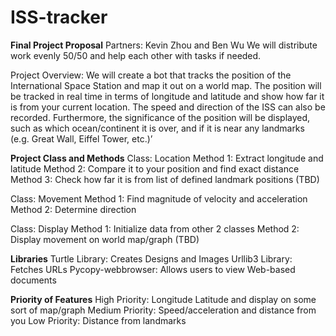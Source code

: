 # ISS-tracker

**Final Project Proposal**
Partners: Kevin Zhou and Ben Wu
We will distribute work evenly 50/50 and help each other with tasks if needed.

Project Overview: We will create a bot that tracks the position of the International Space Station and map it out on a world map. The position will be tracked in real time in terms of longitude and latitude and show how far it is from your current location. The speed and direction of the ISS can also be recorded. Furthermore, the significance of the position will be displayed, such as which ocean/continent it is over, and if it is near any landmarks (e.g. Great Wall, Eiffel Tower, etc.)’

**Project Class and Methods**
Class: Location 
Method 1: Extract longitude and latitude
Method 2: Compare it to your position and find exact distance
Method 3: Check how far it is from list of defined landmark positions (TBD)

Class: Movement
Method 1: Find magnitude of velocity and acceleration
Method 2: Determine direction

Class: Display
Method 1: Initialize data from other 2 classes
Method 2: Display movement on world map/graph (TBD)


**Libraries**
Turtle Library: Creates Designs and Images
Urllib3 Library: Fetches URLs
Pycopy-webbrowser: Allows users to view Web-based documents

**Priority of Features**
High Priority: Longitude Latitude and display on some sort of map/graph
Medium Priority: Speed/acceleration and distance from you
Low Priority: Distance from landmarks


